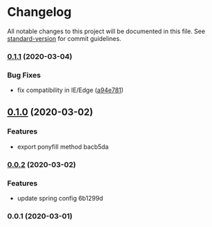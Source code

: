 # Changelog

All notable changes to this project will be documented in this file. See [standard-version](https://github.com/conventional-changelog/standard-version) for commit guidelines.

### [0.1.1](https://github.com/ambar/scroll-polyfill/compare/v0.1.0...v0.1.1) (2020-03-04)


### Bug Fixes

* fix compatibility in IE/Edge ([a94e781](https://github.com/ambar/scroll-polyfill/commit/a94e7813937ace5c26c6e7870836dee0037e3b10))

## [0.1.0](///compare/v0.0.2...v0.1.0) (2020-03-02)


### Features

* export ponyfill method bacb5da

### [0.0.2](///compare/v0.0.1...v0.0.2) (2020-03-02)


### Features

* update spring config 6b1299d

### 0.0.1 (2020-03-01)
